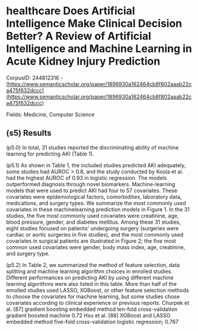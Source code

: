 # healthcare Does Artificial Intelligence Make Clinical Decision Better? A Review of Artificial Intelligence and Machine Learning in Acute Kidney Injury Prediction

CorpusID: 244812316 - [https://www.semanticscholar.org/paper/1896930a162464cb8f802aaab22ca475f632dccc](https://www.semanticscholar.org/paper/1896930a162464cb8f802aaab22ca475f632dccc)

Fields: Medicine, Computer Science

## (s5) Results
(p5.0) In total, 31 studies reported the discriminating ability of machine learning for predicting AKI (Table 1).

(p5.1) As shown in Table 1, the included studies predicted AKI adequately, some studies had AUROC > 0.8, and the study conducted by Koola et al. had the highest AUROC of 0.93 in logistic regression. The models outperformed diagnosis through novel biomarkers. Machine-learning models that were used to predict AKI had four to 57 covariates. These covariates were epidemiological factors, comorbidities, laboratory data, medications, and surgery types. We summarize the most commonly used covariates in these machinelearning prediction models in Figure 1. In the 31 studies, the five most commonly used covariates were creatinine, age, blood pressure, gender, and diabetes mellitus. Among these 31 studies, eight studies focused on patients' undergoing surgery (surgeries were cardiac or aortic surgeries in five studies), and the most commonly used covariates in surgical patients are illustrated in Figure 2; the five most common used covariates were gender, body mass index, age, creatinine, and surgery type.

(p5.2) In Table 2, we summarized the method of feature selection, data splitting and machine learning algorithm choices in enrolled studies. Different performances on predicting AKI by using different machine learning algorithms were also listed in this table. More than half of the enrolled studies used LASSO, XGBoost, or other feature selection methods to choose the covariates for machine learning, but some studies chose covariates according to clinical experience or previous reports.        Churpek et al. [87] gradient boosting embedded method ten-fold cross-validation gradient boosted machine 0.72 Hsu et al. [88] XGBoost and LASSO embedded method five-fold cross-validation logistic regression; 0.767
